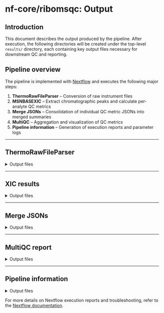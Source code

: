 # nf-core/ribomsqc: Output

## Introduction

This document describes the output produced by the pipeline.
After execution, the following directories will be created under the top-level `results/` directory, each containing key output files necessary for downstream QC and reporting.

## Pipeline overview

The pipeline is implemented with [Nextflow](https://www.nextflow.io/) and executes the following major steps:

1. **ThermoRawFileParser** – Conversion of raw instrument files
2. **MSNBASEXIC** – Extract chromatographic peaks and calculate per-analyte QC metrics
3. **Merge JSONs** – Consolidation of individual QC metric JSONs into merged summaries
4. **MultiQC** – Aggregation and visualization of QC metrics
5. **Pipeline information** – Generation of execution reports and parameter logs

---

## ThermoRawFileParser

<details markdown="1">
<summary>Output files</summary>

* `thermorawfileparser/`

  * Converted `.raw` files to `.mzML` format suitable for downstream processing.

</details>

---

## XIC results

<details markdown="1">
<summary>Output files</summary>

* `msnbasexic/`

  * One `.json` file is generated per sample, containing quantitative chromatographic data and quality control (QC) metrics derived from the XIC-based algorithm.

</details>

---

## Merge JSONs

<details markdown="1">
<summary>Output files</summary>

* `mergejsons/`

  * `dmz_ppm_merged_mqc.json`
  * `FWHM_merged_mqc.json`
  * `Log2_Total_Area_merged_mqc.json`
  * `Observed_RT_sec_merged_mqc.json`

Each of these **merged** JSON files consolidates multiple per-sample (or per-file) JSON outputs for the same QC metric into a single array. For example, all individual `dmz_ppm.json` fragments from different samples are combined into `dmz_ppm_merged_mqc.json`. This ensures that each parameter’s values across all samples are gathered in one file, formatted for seamless ingestion by MultiQC and unified visualization of QC trends.

</details>

---

## MultiQC report

<details markdown="1">
<summary>Output files</summary>

* `multiqc/`

  * `multiqc_report.html`: Interactive HTML report aggregating XIC-derived tables and merged JSON metrics.
  * `multiqc_data/`: Directory containing raw data inputs for MultiQC, including the merged QC JSON files.

</details>

---

## Pipeline information

<details markdown="1">
<summary>Output files</summary>

* `pipeline_info/`

  * Nextflow execution artifacts: `execution_report.html`, `execution_timeline.html`, `execution_trace.txt`, `pipeline_dag.dot`/`pipeline_dag.svg`
  * Pipeline software versions: `nf_core_ribomsqc_software_versions.yml`
  * Run parameters: `params.json` (only if `-saveParams true` is set)

</details>

For more details on Nextflow execution reports and troubleshooting, refer to the [Nextflow documentation](https://www.nextflow.io/docs/latest/tracing.html).
